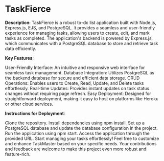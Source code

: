 # TaskFierce

**Description**:
TaskFierce is a robust to-do list application built with Node.js, Express.js, EJS, and PostgreSQL. It provides a seamless and user-friendly experience for managing tasks, allowing users to create, edit, and mark tasks as completed. The application's backend is powered by Express.js, which communicates with a PostgreSQL database to store and retrieve task data efficiently.

**Key Features**:

User-Friendly Interface: An intuitive and responsive web interface for seamless task management.
Database Integration: Utilizes PostgreSQL as the backend database for secure and efficient data storage.
CRUD Operations: Enables users to Create, Read, Update, and Delete tasks effortlessly.
Real-time Updates: Provides instant updates on task status changes without requiring page refresh.
Easy Deployment: Designed for straightforward deployment, making it easy to host on platforms like Heroku or other cloud services.

**Instructions for Deployment**:

Clone the repository.
Install dependencies using npm install.
Set up a PostgreSQL database and update the database configuration in the project.
Run the application using npm start.
Access the application through the provided URL.
Start managing your tasks effortlessly!
Feel free to customize and enhance TaskMaster based on your specific needs. Your contributions and feedback are welcome to make this project even more robust and feature-rich.
